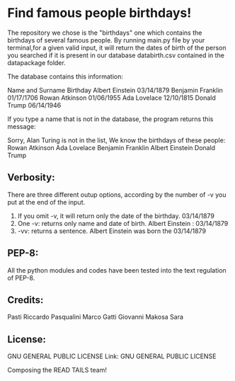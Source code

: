 # Find famous people birthdays!
The repository we chose is the "birthdays" one which contains the birthdays of several famous people.
By running main.py file by your terminal,for a given valid input, it will return the dates of birth of the person you searched if it is present in our database databirth.csv contained in the datapackage folder.

The database contains this information:

Name and Surname	Birthday
Albert Einstein	03/14/1879
Benjamin Franklin	01/17/1706
Rowan Atkinson	01/06/1955
Ada Lovelace	12/10/1815
Donald Trump	06/14/1946

If you type a name that is not in the database, the program returns this message:

Sorry, Alan Turing is not in the list, 
We know the birthdays of these people:
Rowan Atkinson
Ada Lovelace
Benjamin Franklin
Albert Einstein
Donald Trump

## Verbosity:
There are three different outup options, according by the number of -v you put at the end of the input.

1) If you omit -v, it will return only the date of the birthday. 03/14/1879
2) One -v: returns only name and date of birth. Albert Einstein : 03/14/1879
3) -vv: returns a sentence. Albert Einstein was born the 03/14/1879


## PEP-8:
All the python modules and codes have been tested into the text regulation of PEP-8.

## Credits:
Pasti Riccardo
Pasqualini Marco
Gatti Giovanni
Makosa Sara

## License:
GNU GENERAL PUBLIC LICENSE
Link: GNU GENERAL PUBLIC LICENSE

Composing the READ TAILS team!
